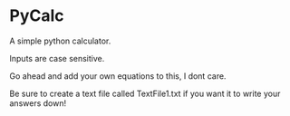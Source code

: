 # PyCalc
A simple python calculator.

Inputs are case sensitive.

Go ahead and add your own equations to this, I dont care.

Be sure to create a text file called TextFile1.txt if you want it to write your answers down!
